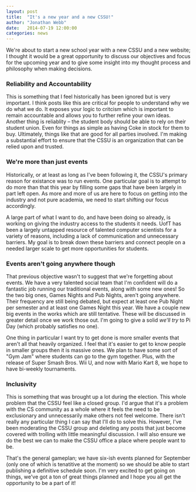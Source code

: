 ```yaml
---
layout: post
title:  "It's a new year and a new CSSU!"
author: "Jonathan Webb"
date:   2014-07-19 12:00:00
categories: news
---
```


We're about to start a new school year with a new CSSU and a new website; I thought it would be a great opportunity to discuss our objectives and focus for the upcoming year and to give some insight into my thought process and philosophy when making decisions.

### Reliability and Accountability
This is something that I feel historically has been ignored but is very important. I think posts like this are critical for people to understand why we do what we do. It exposes your logic to critcism which is important to remain accountable and allows you to further refine your own ideas. Another thing is reliablity – the student body should be able to rely on their student union. Even for things as simple as having Coke in stock for them to buy. Ultimately, things like that are good for all parties involved. I'm making a substantial effort to ensure that the CSSU is an organization that can be relied upon and trusted.

### We're more than just events
Historically, or at least as long as I've been following it, the CSSU's primary reason for existance was to run events. One particular goal is to attempt to do more than that this year by filling some gaps that have been largely in part left open. As more and more of us are here to focus on getting into the industry and not pure academia, we need to start shifting our focus accordingly.

A large part of what I want to do, and have been doing so already, is working on giving the industry access to the students it needs. UofT has been a largely untapped resource of talented computer scientists for a variety of reasons, including a lack of communication and unnecessary barriers. My goal is to break down these barriers and connect people on a needed larger scale to get more opportunities for students.

### Events aren't going anywhere though
That previous objective wasn't to suggest that we're forgetting about events. We have a very talented social team that I'm confident will do a fantastic job running our traditional events, along with some new ones! So the two big ones, Games Nights and Pub Nights, aren't going anywhere. Their frequency are still being debated, but expect at least one Pub Night per semester and at least one Games Night this year. We have a couple new big events in the works which are still tentative. These will be discussed in greater detail once we work those out. I'm going to give a solid *we'll try* to Pi Day (which probably satisfies no one).

One thing in particular I want try to get done is more smaller events that aren't all that heavily organized. I feel that it's easier to get to know people in smaller groups then it is massive ones. We plan to have some sort of "Gym Jam" where students can go to the gym together. Plus, with the release of Super Smash Bros. Wii U, and now with Mario Kart 8, we hope to have bi-weekly tournaments.

### Inclusivity
This is something that was brought up a lot during the election. This whole problem that the CSSU feel like a closed group. I'd argue that it's a problem with the CS community as a whole where it feels the need to be exclusionary and unnecessarily make others not feel welcome. There isn't really any particular thing I can say that I'll do to solve this. However, I've been moderating the CSSU group and deleting any posts that just become covered with trolling with little meaningful discussion. I will also ensure we do the best we can to make the CSSU office a place where people want to be.

That's the general gameplan; we have six-ish events planned for September (only one of which is tenatitive at the moment) so we should be able to start publishing a definitive schedule soon. I'm very excited to get going on things, we've got a ton of great things planned and I hope you all get the opportunity to be a part of it!
